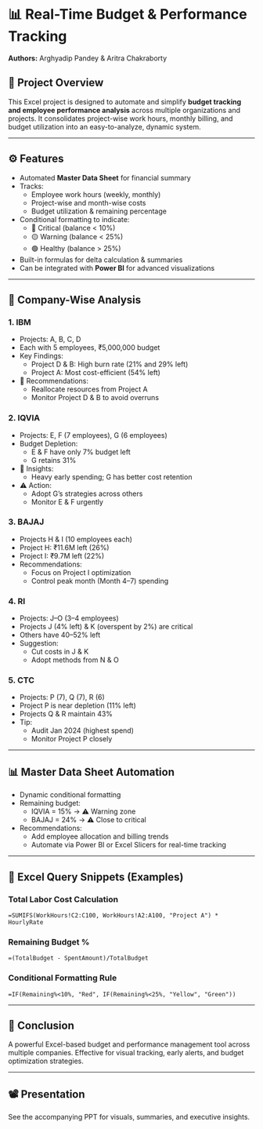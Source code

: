 
# 📊 Real-Time Budget & Performance Tracking

**Authors:** Arghyadip Pandey & Aritra Chakraborty

## 📁 Project Overview

This Excel project is designed to automate and simplify **budget tracking and employee performance analysis** across multiple organizations and projects. It consolidates project-wise work hours, monthly billing, and budget utilization into an easy-to-analyze, dynamic system.

---

## ⚙️ Features

- Automated **Master Data Sheet** for financial summary
- Tracks:
  - Employee work hours (weekly, monthly)
  - Project-wise and month-wise costs
  - Budget utilization & remaining percentage
- Conditional formatting to indicate:
  - 🔴 Critical (balance < 10%)
  - 🟡 Warning (balance < 25%)
  - 🟢 Healthy (balance > 25%)
- Built-in formulas for delta calculation & summaries
- Can be integrated with **Power BI** for advanced visualizations

---

## 🏢 Company-Wise Analysis

### 1. **IBM**
- Projects: A, B, C, D
- Each with 5 employees, ₹5,000,000 budget
- Key Findings:
  - Project D & B: High burn rate (21% and 29% left)
  - Project A: Most cost-efficient (54% left)
- 🔁 Recommendations:
  - Reallocate resources from Project A
  - Monitor Project D & B to avoid overruns

### 2. **IQVIA**
- Projects: E, F (7 employees), G (6 employees)
- Budget Depletion:
  - E & F have only 7% budget left
  - G retains 31%
- 🧠 Insights:
  - Heavy early spending; G has better cost retention
- ⚠️ Action:
  - Adopt G’s strategies across others
  - Monitor E & F urgently

### 3. **BAJAJ**
- Projects H & I (10 employees each)
- Project H: ₹11.6M left (26%)
- Project I: ₹9.7M left (22%)
- Recommendations:
  - Focus on Project I optimization
  - Control peak month (Month 4–7) spending

### 4. **RI**
- Projects: J–O (3–4 employees)
- Projects J (4% left) & K (overspent by 2%) are critical
- Others have 40–52% left
- Suggestion:
  - Cut costs in J & K
  - Adopt methods from N & O

### 5. **CTC**
- Projects: P (7), Q (7), R (6)
- Project P is near depletion (11% left)
- Projects Q & R maintain 43%
- Tip:
  - Audit Jan 2024 (highest spend)
  - Monitor Project P closely

---

## 📊 Master Data Sheet Automation

- Dynamic conditional formatting
- Remaining budget:
  - IQVIA = 15% → ⚠️ Warning zone
  - BAJAJ = 24% → ⚠️ Close to critical
- Recommendations:
  - Add employee allocation and billing trends
  - Automate via Power BI or Excel Slicers for real-time tracking

---

## 🔎 Excel Query Snippets (Examples)

### Total Labor Cost Calculation
```excel
=SUMIFS(WorkHours!C2:C100, WorkHours!A2:A100, "Project A") * HourlyRate
```

### Remaining Budget %
```excel
=(TotalBudget - SpentAmount)/TotalBudget
```

### Conditional Formatting Rule
```excel
=IF(Remaining%<10%, "Red", IF(Remaining%<25%, "Yellow", "Green"))
```

---

## 📌 Conclusion

A powerful Excel-based budget and performance management tool across multiple companies. Effective for visual tracking, early alerts, and budget optimization strategies.

---

## 📽️ Presentation

See the accompanying PPT for visuals, summaries, and executive insights.
